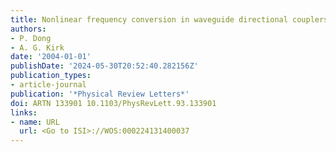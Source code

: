 ```yaml
---
title: Nonlinear frequency conversion in waveguide directional couplers
authors:
- P. Dong
- A. G. Kirk
date: '2004-01-01'
publishDate: '2024-05-30T20:52:40.282156Z'
publication_types:
- article-journal
publication: '*Physical Review Letters*'
doi: ARTN 133901 10.1103/PhysRevLett.93.133901
links:
- name: URL
  url: <Go to ISI>://WOS:000224131400037
---
```

